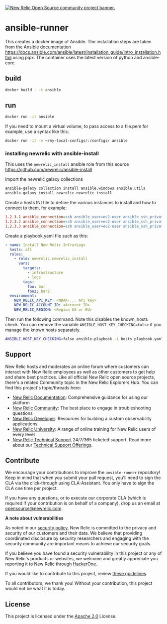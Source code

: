 <a href="https://opensource.newrelic.com/oss-category/#community-project"><picture><source media="(prefers-color-scheme: dark)" srcset="https://github.com/newrelic/opensource-website/raw/main/src/images/categories/dark/Community_Project.png"><source media="(prefers-color-scheme: light)" srcset="https://github.com/newrelic/opensource-website/raw/main/src/images/categories/Community_Project.png"><img alt="New Relic Open Source community project banner." src="https://github.com/newrelic/opensource-website/raw/main/src/images/categories/Community_Project.png"></picture></a>

# ansible-runner

This creates a docker image of Ansible. The installation steps are taken from the Ansible documentation https://docs.ansible.com/ansible/latest/installation_guide/intro_installation.html using pipx.
The container uses the latest version of python and ansible-core


## build

```bash
docker build . -t ansible
```

## run

```bash
docker run -it ansible
```

If you need to mount a virtual volume, to pass access to a file.pem for example, use a syntax like this:

```bash
docker run -it -v ~/my-local-configs/:/configs/ ansible
```


### installing newrelic with ansible-install

This uses the `newrelic_install` ansible role from this source https://github.com/newrelic/ansible-install

Import the newrelic galaxy collections
```bash
ansible-galaxy collection install ansible.windows ansible.utils
ansible-galaxy install newrelic.newrelic_install
```

Create a hosts INI file to define the various instances to install and how to connect to them, for example:
```ini
1.2.3.1 ansible_connection=ssh ansible_user=ec2-user ansible_ssh_private_key_file=/path/to/file.pem 
1.2.3.2 ansible_connection=ssh ansible_user=ec2-user ansible_ssh_private_key_file=/path/to/file.pem 
1.2.3.3 ansible_connection=ssh ansible_user=ec2-user ansible_ssh_private_key_file=/path/to/file.pem 
```

Create a playbook.yaml file such as this:
```yaml
- name: Install New Relic Infra+Logs
  hosts: all
  roles:
    - role: newrelic.newrelic_install
      vars:
        targets:
          - infrastructure
          - logs
        tags:
          foo: bar
          foo2: bar2
  environment:
    NEW_RELIC_API_KEY: <NRAK-... API key>
    NEW_RELIC_ACCOUNT_ID: <Account ID>
    NEW_RELIC_REGION: <Region US or EU>
```

Then run the following command. Note this disables the known_hosts check. You can remove the variable `ANSIBLE_HOST_KEY_CHECKING=false` if you manage the known hosts separately.
```bash
ANSIBLE_HOST_KEY_CHECKING=false ansible-playbook -i hosts playbook.yaml 
```

## Support

New Relic hosts and moderates an online forum where customers can interact with
New Relic employees as well as other customers to get help and share best
practices. Like all official New Relic open source projects, there's a related
Community topic in the New Relic Explorers Hub. You can find this project's
topic/threads here:

- [New Relic Documentation](https://docs.newrelic.com): Comprehensive guidance for using our platform
- [New Relic Community](https://forum.newrelic.com): The best place to engage in troubleshooting questions
- [New Relic Developer](https://developer.newrelic.com/): Resources for building a custom observability applications
- [New Relic University](https://learn.newrelic.com/): A range of online training for New Relic users of every level
- [New Relic Technical Support](https://support.newrelic.com/) 24/7/365 ticketed support. Read more about our [Technical Support Offerings](https://docs.newrelic.com/docs/licenses/license-information/general-usage-licenses/support-plan).

## Contribute

We encourage your contributions to improve the `ansible-runner` repository! Keep in mind that when you submit your pull request, you'll need to sign the CLA via the click-through using CLA-Assistant. You only have to sign the CLA one time per project.

If you have any questions, or to execute our corporate CLA (which is required if your contribution is on behalf of a company), drop us an email at opensource@newrelic.com.

**A note about vulnerabilities**

As noted in our [security policy](https://github.com/newrelic/ansible-runner/security/policy), New Relic is committed to the privacy and security of our customers and their data. We believe that providing coordinated disclosure by security researchers and engaging with the security community are important means to achieve our security goals.

If you believe you have found a security vulnerability in this project or any of New Relic's products or websites, we welcome and greatly appreciate you reporting it to New Relic through [HackerOne](https://hackerone.com/newrelic).

If you would like to contribute to this project, review [these guidelines](https://github.com/newrelic/ansible-runner/blob/main/CONTRIBUTING.md).

To all contributors, we thank you! Without your contribution, this project would not be what it is today.

## License

This project is licensed under the [Apache 2.0](http://apache.org/licenses/LICENSE-2.0.txt) License.
